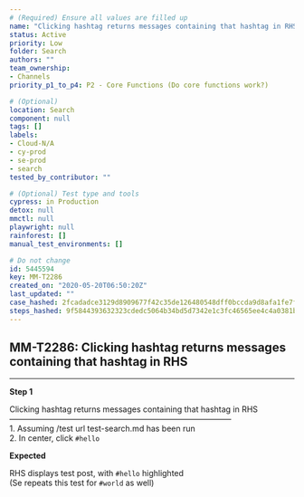 ```yaml
---
# (Required) Ensure all values are filled up
name: "Clicking hashtag returns messages containing that hashtag in RHS"
status: Active
priority: Low
folder: Search
authors: ""
team_ownership:
- Channels
priority_p1_to_p4: P2 - Core Functions (Do core functions work?)

# (Optional)
location: Search
component: null
tags: []
labels:
- Cloud-N/A
- cy-prod
- se-prod
- search
tested_by_contributor: ""

# (Optional) Test type and tools
cypress: in Production
detox: null
mmctl: null
playwright: null
rainforest: []
manual_test_environments: []

# Do not change
id: 5445594
key: MM-T2286
created_on: "2020-05-20T06:50:20Z"
last_updated: ""
case_hashed: 2fcadadce3129d8909677f42c35de126480548dff0bccda9d8afa1fe7f443202c34d5178f0637ad3b9d9bebd8491182d
steps_hashed: 9f5844393632323cdedc5064b34bd5d7342e1c3fc46565ee4c4a0381b97f008173557f56b50dfd7a4c038acbebcf9cab
---
```


<!-- (Auto-generated) Based on frontmatter's "key" and "name" -->

## MM-T2286: Clicking hashtag returns messages containing that hashtag in RHS

---

**Step 1**

Clicking hashtag returns messages containing that hashtag in RHS\
————————————————————————————\
1\. Assuming /test url test-search.md has been run\
2\. In center, click `#hello`

**Expected**

RHS displays test post, with `#hello` highlighted\
(Se repeats this test for `#world` as well)
